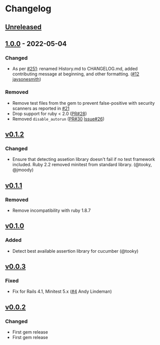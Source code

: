 # Changelog

## [Unreleased]

## [1.0.0] - 2022-05-04
### Changed
- As per [#251](https://github.com/cucumber/cucumber/issues/251): renamed History.md to CHANGELOG.md, added contributing message at beginning, and other formatting. ([#12](https://github.com/cucumber/multi_test/pull/12) [jaysonesmith](https://github.com/jaysonesmith/))

### Removed
- Remove test files from the gem to prevent false-positive with security scanners
as reported in [#21](https://github.com/cucumber/multi_test/issues/21)
- Drop support for ruby < 2.0
([PR#28](https://github.com/cucumber/multi_test/pull/28))
- Removed `disable_autorun`
([PR#30](https://github.com/cucumber/multi_test/pull/30)
[Issue#26](https://github.com/cucumber/multi_test/issues/26))

## [v0.1.2]
### Changed
- Ensure that detecting assetion library doesn't fail if no test framework
included. Ruby 2.2 removed minitest from standard library. (@tooky, @jmoody)

## [v0.1.1]
### Removed
- Remove incompatibility with ruby 1.8.7

## [v0.1.0]
### Added
- Detect best available assertion library for cucumber (@tooky)

## [v0.0.3]
### Fixed
- Fix for Rails 4.1, Minitest 5.x ([#4](https://github.com/cucumber/multi_test/pull/4) Andy Lindeman)

## [v0.0.2]
### Changed
- First gem release
- First gem release

[Unreleased]: https://github.com/cucumber/multi_test/compare/1.0.0..main
[1.0.0]: https://github.com/cucumber/multi_test/compare/v0.1.2..main
[v0.1.2]: https://github.com/cucumber/multi_test/compare/v0.1.1...v0.1.2
[v0.1.1]: https://github.com/cucumber/multi_test/compare/v0.1.0...v0.1.1
[v0.1.0]: https://github.com/cucumber/multi_test/compare/v0.0.3...v0.1.0
[v0.0.3]: https://github.com/cucumber/multi_test/compare/v0.0.2...v0.0.3
[v0.0.2]: https://github.com/cucumber/multi_test/compare/bae4b700eb63cfb4e95f7acc35e25683f697905a...v0.0.2
